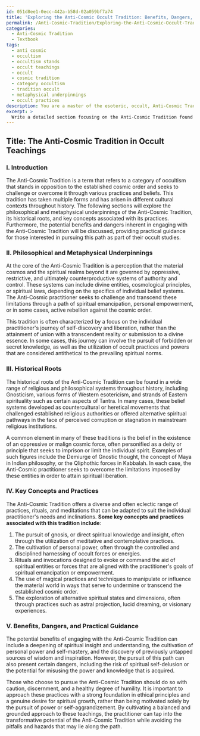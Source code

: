 ```yaml
---
id: 051d8ee1-0ecc-442a-b58d-02a059bf7a74
title: 'Exploring the Anti-Cosmic Occult Tradition: Benefits, Dangers, and Practices'
permalink: /Anti-Cosmic-Tradition/Exploring-the-Anti-Cosmic-Occult-Tradition-Benefits-Dangers-and-Practices/
categories:
  - Anti-Cosmic Tradition
  - Textbook
tags:
  - anti cosmic
  - occultism
  - occultism stands
  - occult teachings
  - occult
  - cosmic tradition
  - category occultism
  - tradition occult
  - metaphysical underpinnings
  - occult practices
description: You are a master of the esoteric, occult, Anti-Cosmic Tradition and education, you have written many textbooks on the subject in ways that provide students with rich and deep understanding of the subject. You are being asked to write textbook-like sections on a topic and you do it with full context, explainability, and reliability in accuracy to the true facts of the topic at hand, in a textbook style that a student would easily be able to learn from, in a rich, engaging, and contextual way. Always include relevant context (such as formulas and history), related concepts, and in a way that someone can gain deep insights from.
excerpt: > 
  Write a detailed section focusing on the Anti-Cosmic Tradition found within occult teachings. Elaborate on the philosophical and metaphysical underpinnings of this tradition, its historical roots, and key concepts associated with its practices. Discuss the potential benefits and dangers inherent in engaging with the Anti-Cosmic Tradition and offer practical guidance for those interested in pursuing this path as part of their occult studies. Additionally, provide examples of rituals, spells, or meditations that are commonly associated with this esoteric discipline and how these practices can help the student attain a greater understanding of the Anti-Cosmic Tradition.
---
```


## Title: The Anti-Cosmic Tradition in Occult Teachings

### I. Introduction

The Anti-Cosmic Tradition is a term that refers to a category of occultism that stands in opposition to the established cosmic order and seeks to challenge or overcome it through various practices and beliefs. This tradition has taken multiple forms and has arisen in different cultural contexts throughout history. The following sections will explore the philosophical and metaphysical underpinnings of the Anti-Cosmic Tradition, its historical roots, and key concepts associated with its practices. Furthermore, the potential benefits and dangers inherent in engaging with the Anti-Cosmic Tradition will be discussed, providing practical guidance for those interested in pursuing this path as part of their occult studies.

### II. Philosophical and Metaphysical Underpinnings

At the core of the Anti-Cosmic Tradition is a perception that the material cosmos and the spiritual realms beyond it are governed by oppressive, restrictive, and ultimately counterproductive systems of authority and control. These systems can include divine entities, cosmological principles, or spiritual laws, depending on the specifics of individual belief systems. The Anti-Cosmic practitioner seeks to challenge and transcend these limitations through a path of spiritual emancipation, personal empowerment, or in some cases, active rebellion against the cosmic order.

This tradition is often characterized by a focus on the individual practitioner's journey of self-discovery and liberation, rather than the attainment of union with a transcendent reality or submission to a divine essence. In some cases, this journey can involve the pursuit of forbidden or secret knowledge, as well as the utilization of occult practices and powers that are considered antithetical to the prevailing spiritual norms.

### III. Historical Roots

The historical roots of the Anti-Cosmic Tradition can be found in a wide range of religious and philosophical systems throughout history, including Gnosticism, various forms of Western esotericism, and strands of Eastern spirituality such as certain aspects of Tantra. In many cases, these belief systems developed as countercultural or heretical movements that challenged established religious authorities or offered alternative spiritual pathways in the face of perceived corruption or stagnation in mainstream religious institutions.

A common element in many of these traditions is the belief in the existence of an oppressive or malign cosmic force, often personified as a deity or principle that seeks to imprison or limit the individual spirit. Examples of such figures include the Demiurge of Gnostic thought, the concept of Maya in Indian philosophy, or the Qliphothic forces in Kabbalah. In each case, the Anti-Cosmic practitioner seeks to overcome the limitations imposed by these entities in order to attain spiritual liberation.

### IV. Key Concepts and Practices

The Anti-Cosmic Tradition offers a diverse and often eclectic range of practices, rituals, and meditations that can be adapted to suit the individual practitioner's needs and inclinations. **Some key concepts and practices associated with this tradition include**:

1. The pursuit of gnosis, or direct spiritual knowledge and insight, often through the utilization of meditative and contemplative practices.
2. The cultivation of personal power, often through the controlled and disciplined harnessing of occult forces or energies.
3. Rituals and invocations designed to evoke or command the aid of spiritual entities or forces that are aligned with the practitioner's goals of spiritual emancipation or empowerment.
4. The use of magical practices and techniques to manipulate or influence the material world in ways that serve to undermine or transcend the established cosmic order.
5. The exploration of alternative spiritual states and dimensions, often through practices such as astral projection, lucid dreaming, or visionary experiences.

### V. Benefits, Dangers, and Practical Guidance

The potential benefits of engaging with the Anti-Cosmic Tradition can include a deepening of spiritual insight and understanding, the cultivation of personal power and self-mastery, and the discovery of previously untapped sources of wisdom and inspiration. However, the pursuit of this path can also present certain dangers, including the risk of spiritual self-delusion or the potential for misusing the power and knowledge that is acquired.

Those who choose to pursue the Anti-Cosmic Tradition should do so with caution, discernment, and a healthy degree of humility. It is important to approach these practices with a strong foundation in ethical principles and a genuine desire for spiritual growth, rather than being motivated solely by the pursuit of power or self-aggrandizement. By cultivating a balanced and grounded approach to these teachings, the practitioner can tap into the transformative potential of the Anti-Cosmic Tradition while avoiding the pitfalls and hazards that may lie along the path.
